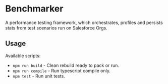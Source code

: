 # Benchmarker

A performance testing framework, which orchestrates, profiles and persists stats from test scenarios run on Salesforce Orgs.

## Usage

Available scripts:

* `npm run build` - Clean rebuild ready to pack or run.
* `npm run compile` - Run typescript compile only.
* `npm test` - Run unit tests.
